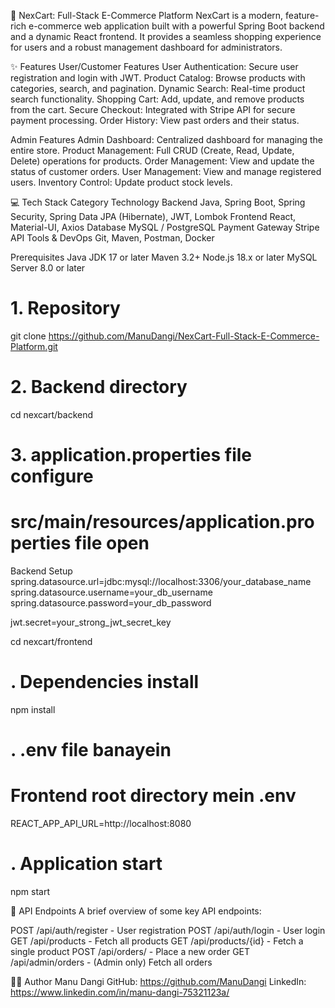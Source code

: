 🚀 NexCart: Full-Stack E-Commerce Platform
NexCart is a modern, feature-rich e-commerce web application built with a powerful Spring Boot backend and a dynamic React frontend. It provides a seamless shopping experience for users and a robust management dashboard for administrators.


✨ Features
User/Customer Features
User Authentication: Secure user registration and login with JWT.
Product Catalog: Browse products with categories, search, and pagination.
Dynamic Search: Real-time product search functionality.
Shopping Cart: Add, update, and remove products from the cart.
Secure Checkout: Integrated with Stripe API for secure payment processing.
Order History: View past orders and their status.



Admin Features
Admin Dashboard: Centralized dashboard for managing the entire store.
Product Management: Full CRUD (Create, Read, Update, Delete) operations for products.
Order Management: View and update the status of customer orders.
User Management: View and manage registered users.
Inventory Control: Update product stock levels.


💻 Tech Stack
Category	Technology
Backend	Java, Spring Boot, Spring Security, Spring Data JPA (Hibernate), JWT, Lombok
Frontend	React, Material-UI, Axios
Database	MySQL / PostgreSQL
Payment Gateway	Stripe API
Tools & DevOps	Git, Maven, Postman, Docker


Prerequisites
Java JDK 17 or later
Maven 3.2+
Node.js 18.x or later
MySQL Server 8.0 or later

# 1. Repository 
git clone https://github.com/ManuDangi/NexCart-Full-Stack-E-Commerce-Platform.git

# 2. Backend directory 
cd nexcart/backend

# 3. application.properties file configure 
# src/main/resources/application.properties file open 


Backend Setup
spring.datasource.url=jdbc:mysql://localhost:3306/your_database_name
spring.datasource.username=your_db_username
spring.datasource.password=your_db_password

jwt.secret=your_strong_jwt_secret_key




cd nexcart/frontend

# . Dependencies install 
npm install

# . .env file banayein
# Frontend root directory mein .env 
REACT_APP_API_URL=http://localhost:8080

# . Application  start 
npm start


📄 API Endpoints
A brief overview of some key API endpoints:

POST /api/auth/register - User registration
POST /api/auth/login - User login
GET /api/products - Fetch all products
GET /api/products/{id} - Fetch a single product
POST /api/orders/ - Place a new order
GET /api/admin/orders - (Admin only) Fetch all orders

👨‍💻 Author
Manu Dangi
GitHub:   https://github.com/ManuDangi
LinkedIn: https://www.linkedin.com/in/manu-dangi-75321123a/

